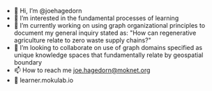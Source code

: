 - 👋 Hi, I’m @joehagedorn
- 👀 I’m interested in the fundamental processes of learning 
- 🌱 I’m currently working on using graph organizational principles to document my general inquiry stated as: "How can regenerative agriculture relate to zero waste supply chains?"
- 💞️ I’m looking to collaborate on use of graph domains specified as unique knowledge spaces that fundamentally relate by geospatial boundary
- 📫 How to reach me joe.hagedorn@moknet.org
- 👀 learner.mokulab.io

<!---
joehagedorn/joehagedorn is a ✨ special ✨ repository because its `README.md` (this file) appears on your GitHub profile.
You can click the Preview link to take a look at your changes.
--->
